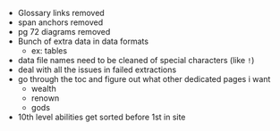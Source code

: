 - Glossary links removed
- span anchors removed
- pg 72 diagrams removed
- Bunch of extra data in data formats
  - ex: tables
- data file names need to be cleaned of special characters (like `!`)
- deal with all the issues in failed extractions
- go through the toc and figure out what other dedicated pages i want
  - wealth
  - renown
  - gods
- 10th level abilities get sorted before 1st in site
